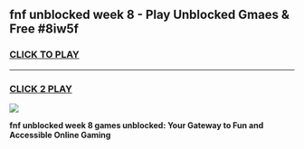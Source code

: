 
## fnf unblocked week 8 - Play Unblocked Gmaes & Free #8iw5f
<h3>
<a href="https://news.freeplayer.one?title=fnf_unblocked_week_8&ref=24F">CLICK TO PLAY</a></h3>
<hr>

<h3>
<a href="https://news.freeplayer.one?title=fnf_unblocked_week_8&ref=24F">CLICK 2 PLAY</a>
  
</h3>

<a href="https://news.freeplayer.one?title=fnf_unblocked_week_8&ref=24F/"><img src="https://clearcache.store/games.png"></a>


**fnf unblocked week 8 games unblocked: Your Gateway to Fun and Accessible Online Gaming**
